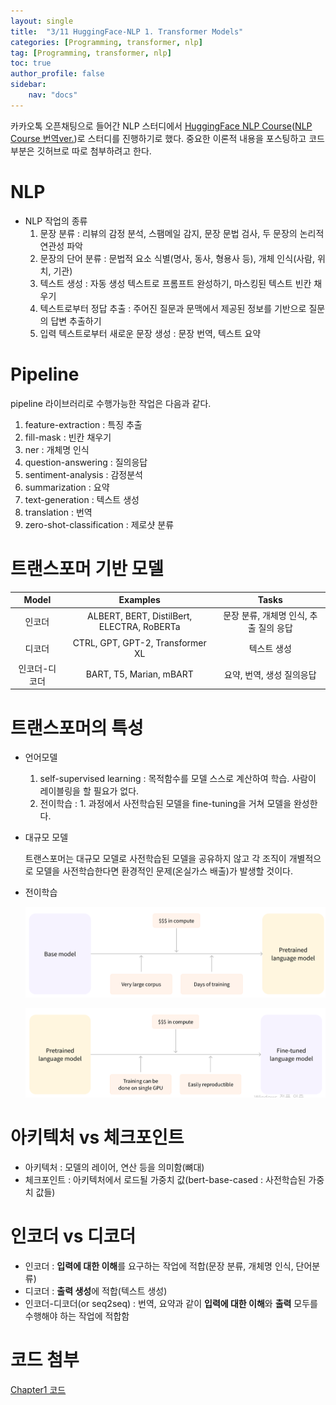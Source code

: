 ```yaml
---
layout: single
title:  "3/11 HuggingFace-NLP 1. Transformer Models"
categories: [Programming, transformer, nlp]
tag: [Programming, transformer, nlp]
toc: true
author_profile: false
sidebar:
    nav: "docs"
---
```


 카카오톡 오픈채팅으로 들어간 NLP 스터디에서 [HuggingFace NLP Course](https://huggingface.co/learn/nlp-course/chapter0/1?fw=pt)([NLP Course 번역ver.](https://wikidocs.net/book/8056))로 스터디를 진행하기로 했다. 중요한 이론적 내용을 포스팅하고 코드 부분은 깃허브로 따로 첨부하려고 한다.



# NLP

* NLP 작업의 종류
  1. 문장 분류 : 리뷰의 감정 분석, 스팸메일 감지, 문장 문법 검사, 두 문장의 논리적 연관성 파악
  2. 문장의 단어 분류 : 문법적 요소 식별(명사, 동사, 형용사 등), 개체 인식(사람, 위치, 기관)
  3. 텍스트 생성 : 자동 생성 텍스트로 프롬프트 완성하기, 마스킹된 텍스트 빈칸 채우기
  4. 텍스트로부터 정답 추출 : 주어진 질문과 문맥에서 제공된 정보를 기반으로 질문의 답변 추출하기
  5. 입력 텍스트로부터 새로운 문장 생성 : 문장 번역, 텍스트 요약



# Pipeline

pipeline 라이브러리로 수행가능한 작업은 다음과 같다.

1. feature-extraction : 특징 추출
2. fill-mask : 빈칸 채우기
3. ner : 개체명 인식
4. question-answering : 질의응답
5. sentiment-analysis : 감정분석
6. summarization : 요약
7. text-generation : 텍스트 생성
8. translation : 번역
9. zero-shot-classification : 제로샷 분류



# 트랜스포머 기반 모델

|     Model     |                  Examples                  |                 Tasks                  |
| :-----------: | :----------------------------------------: | :------------------------------------: |
|    인코더     | ALBERT, BERT, DistilBert, ELECTRA, RoBERTa | 문장 분류, 개체명 인식, 추출 질의 응답 |
|    디코더     |      CTRL, GPT, GPT-2, Transformer XL      |              텍스트 생성               |
| 인코더-디코더 |          BART, T5, Marian, mBART           |       요약, 번역, 생성 질의응답        |



# 트랜스포머의 특성

* 언어모델

  1. self-supervised learning : 목적함수를 모델 스스로 계산하여 학습. 사람이 레이블링을 할 필요가 없다.
  2. 전이학습 : 1. 과정에서 사전학습된 모델을 fine-tuning을 거쳐 모델을 완성한다.

* 대규모 모델

  트랜스포머는 대규모 모델로 사전학습된 모델을 공유하지 않고 각 조직이 개별적으로 모델을 사전학습한다면 환경적인 문제(온실가스 배출)가 발생할 것이다.

* 전이학습

  ![image-20240312181111924](/images/2024-03-11-HuggingFace/image-20240312181111924.png)

  ![image-20240312181203628](/images/2024-03-11-HuggingFace/image-20240312181203628.png)



# 아키텍처 vs 체크포인트

* 아키텍처 : 모델의 레이어, 연산 등을 의미함(뼈대)
* 체크포인트 : 아키텍처에서 로드될 가중치 값(bert-base-cased : 사전학습된 가중치 값들)



# 인코더 vs 디코더

* 인코더 : **입력에 대한 이해**를 요구하는 작업에 적합(문장 분류, 개체명 인식, 단어분류)
* 디코더 : **출력 생성**에 적합(텍스트 생성)
* 인코더-디코더(or seq2seq) : 번역, 요약과 같이 **입력에 대한 이해**와 **출력** 모두를 수행해야 하는 작업에 적합함



# 코드 첨부

[Chapter1 코드](https://github.com/swyoo5/HuggingFace/blob/main/NLPCourse/Chapter1.ipynb)
